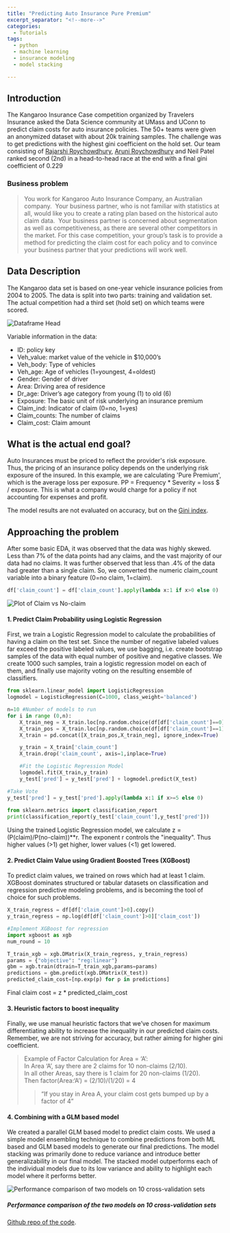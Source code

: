 ```yaml
---
title: "Predicting Auto Insurance Pure Premium"
excerpt_separator: "<!--more-->"
categories:
  - Tutorials
tags:
  - python
  - machine learning
  - insurance modeling
  - model stacking

---
```

## Introduction

The Kangaroo Insurance Case competition organized by Travelers Insurance asked the Data Science community at UMass and UConn to predict claim costs for auto insurance policies. The 50+ teams were given an anonymized dataset with about 20k training samples. The challenge was to get predictions with the highest gini coefficient on the hold set. Our team consisting of [Rajarshi Roychowdhury](https://xcitech.github.io/), [Aruni Roychowdhury](http://people.cs.umass.edu/~arunirc/) and Neil Patel ranked second (2nd) in a head-to-head race at the end with a final gini coefficient of 0.229

### Business problem

> You work for Kangaroo Auto Insurance Company, an Australian company.  Your business partner, who is not familiar with statistics at all, would like you to create a rating plan based on the historical auto claim data.  Your business partner is concerned about segmentation as well as competitiveness, as there are several other competitors in the market.
> For this case competition, your group’s task is to provide a method for predicting the claim cost for each policy and to convince your business partner that your predictions will work well.


## Data Description

The Kangaroo data set is based on one-year vehicle insurance policies from 2004 to 2005. The data is split into two parts: training and validation set. The actual competition had a third set (hold set) on which teams were scored. 

![Dataframe Head][data]

Variable information in the data:

* ID: policy key
* Veh_value: market value of the vehicle in $10,000’s
* Veh_body: Type of vehicles
* Veh_age: Age of vehicles (1=youngest, 4=oldest)
* Gender: Gender of driver
* Area: Driving area of residence
* Dr_age: Driver’s age category from young (1) to old (6)
* Exposure: The basic unit of risk underlying an insurance premium
* Claim_ind: Indicator of claim (0=no, 1=yes)
* Claim_counts: The number of claims
* Claim_cost: Claim amount

## What is the actual end goal?

Auto Insurances must be priced to reflect the provider's risk exposure. Thus, the pricing of an insurance policy depends on the underlying risk exposure of the insured. In this example, we are calculating 'Pure Premium', which is the average loss per exposure. PP = Frequency * Severity = loss $ / exposure. This is what a company would charge for a policy if not accounting for expenses and profit.

The model results are not evaluated on accuracy, but on the [Gini index](https://en.wikipedia.org/wiki/Gini_coefficient).

## Approaching the problem
After some basic EDA, it was observed that the data was highly skewed. Less than 7% of the data points had any claims, and the vast majority of our data had no claims. It was further observed that less than .4% of the data had greater than a single claim. So, we converted the numeric claim_count variable into a binary feature (0=no claim, 1=claim).

```python
df['claim_count'] = df['claim_count'].apply(lambda x:1 if x>0 else 0)
```

![Plot of Claim vs No-claim][plot1]

#### 1. Predict Claim Probability using Logistic Regression

First, we train a Logistic Regression model to calculate the probabilities of having a claim on the test set. Since the number of negative labeled values far exceed the positive labeled values, we use bagging, i.e. create bootstrap samples of the data with equal number of positive and negative classes. We create 1000 such samples, train a logistic regression model on each of them, and finally use majority voting on the resulting ensemble of classifiers.  

```python
from sklearn.linear_model import LogisticRegression
logmodel = LogisticRegression(C=1000, class_weight='balanced')

n=10 #Number of models to run
for i in range (0,n):
    X_train_neg = X_train.loc[np.random.choice(df[df['claim_count']==0].index, 3000, replace = False)]
    X_train_pos = X_train.loc[np.random.choice(df[df['claim_count']==1].index, 3000, replace = True)] 
    X_train = pd.concat([X_train_pos,X_train_neg], ignore_index=True)

    y_train = X_train['claim_count']
    X_train.drop('claim_count', axis=1,inplace=True)

    #Fit the Logistic Regression Model
    logmodel.fit(X_train,y_train)
    y_test['pred'] = y_test['pred'] + logmodel.predict(X_test)

#Take Vote    
y_test['pred'] = y_test['pred'].apply(lambda x:1 if x>=5 else 0)
    
from sklearn.metrics import classification_report
print(classification_report(y_test['claim_count'],y_test['pred']))
```

Using the trained Logistic Regression model, we calculate z =(P(claim)/P(no-claim))**r. The exponent r controls the "inequality". Thus higher values (>1) get higher, lower values (<1) get lowered. 

#### 2. Predict Claim Value using Gradient Boosted Trees (XGBoost)
To predict claim values, we trained on rows which had at least 1 claim. XGBoost dominates structured or tabular datasets on classification and regression predictive modeling problems, and is becoming the tool of choice for such problems. 

```python
X_train_regress = df[df['claim_count']>0].copy()
y_train_regress = np.log(df[df['claim_count']>0]['claim_cost'])

#Implement XGBoost for regression
import xgboost as xgb
num_round = 10

T_train_xgb = xgb.DMatrix(X_train_regress, y_train_regress)
params = {"objective": "reg:linear"}
gbm = xgb.train(dtrain=T_train_xgb,params=params)
predictions = gbm.predict(xgb.DMatrix(X_test))
predicted_claim_cost=[np.exp(p) for p in predictions]
```
Final claim cost = z * predicted_claim_cost

#### 3. Heuristic factors to boost inequality

Finally, we use manual heuristic factors that we’ve chosen for maximum differentiating ability to increase the inequality in our predicted claim costs. Remember, we are not striving for accuracy, but rather aiming for higher gini coefficient.

> Example of Factor Calculation for Area = ‘A’:  
>	In Area ‘A’, say there are 2 claims for 10 non-claims (2/10).  
>	In all other Areas, say there is 1 claim for 20 non-claims (1/20).  
>	Then factor(Area:‘A’) = (2/10)/(1/20) = 4  
> >  “If you stay in Area A, your claim cost gets bumped up by a factor of 4”

#### 4. Combining with a GLM based model

We created a parallel GLM based model to predict claim costs. We used a simple model ensembling technique to combine predictions from both ML based and GLM based models to generate our final predictions. The model stacking was primarily done to reduce variance and introduce better generalizability in our final model. The stacked model outperforms each of the individual models due to its low variance and ability to highlight each model where it performs better.

![Performance comparison of two models on 10 cross-validation sets][model_compare]

##### Performance comparison of the two models on 10 cross-validation sets

[Github repo of the code](https://github.com/xcitech/insurance_ML_model).

[data]: https://xcitech.github.io/assets/images/insurance_data.png "Head of the Data"
[plot1]: https://xcitech.github.io/assets/images/insurance/plot1.png "Plot 1"
[model_compare]: https://xcitech.github.io/assets/images/insurance/model_compare.png "Plot 4"
